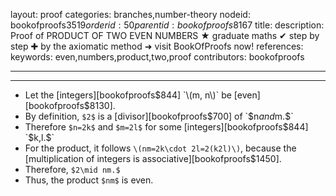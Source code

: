 layout: proof
categories: branches,number-theory
nodeid: bookofproofs$3519
orderid: 50
parentid: bookofproofs$8167
title: 
description:  Proof of PRODUCT OF TWO EVEN NUMBERS &#9733; graduate maths &#10004; step by step &#10010; by the axiomatic method &#10140; visit BookOfProofs now!
references: 
keywords: even,numbers,product,two,proof
contributors: bookofproofs

---


---

* Let the [integers][bookofproofs$844] `\(m, n\)` be [even][bookofproofs$8130].
* By definition, `$2$` is a [divisor][bookofproofs$700] of `$n$` and `$m.$`
* Therefore `$n=2k$` and `$m=2l$` for some [integers][bookofproofs$844] `$k,l.$`
* For the product, it follows `\(nm=2k\cdot 2l=2(k2l)\)`, because the [multiplication of integers is associative][bookofproofs$1450].
* Therefore, `$2\mid nm.$` 
* Thus, the product `$nm$` is even.
